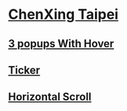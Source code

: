 # [ChenXing Taipei](https://codepen.io/Teeke/pen/jOKLpqK)

## [3 popups With Hover](https://codepen.io/Teeke/pen/jOKmoje?editors=1100)

## [Ticker](https://codepen.io/Teeke/pen/rNKmWpb)

## [Horizontal Scroll](https://codepen.io/Teeke/pen/PoamXjY)

